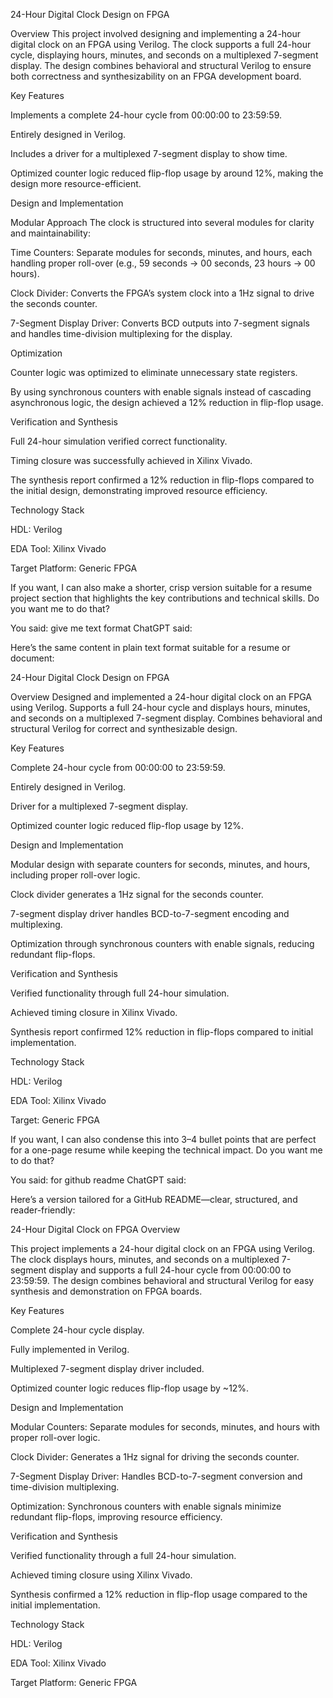24-Hour Digital Clock Design on FPGA

Overview
This project involved designing and implementing a 24-hour digital clock on an FPGA using Verilog. The clock supports a full 24-hour cycle, displaying hours, minutes, and seconds on a multiplexed 7-segment display. The design combines behavioral and structural Verilog to ensure both correctness and synthesizability on an FPGA development board.

Key Features

Implements a complete 24-hour cycle from 00:00:00 to 23:59:59.

Entirely designed in Verilog.

Includes a driver for a multiplexed 7-segment display to show time.

Optimized counter logic reduced flip-flop usage by around 12%, making the design more resource-efficient.

Design and Implementation

Modular Approach
The clock is structured into several modules for clarity and maintainability:

Time Counters: Separate modules for seconds, minutes, and hours, each handling proper roll-over (e.g., 59 seconds → 00 seconds, 23 hours → 00 hours).

Clock Divider: Converts the FPGA’s system clock into a 1Hz signal to drive the seconds counter.

7-Segment Display Driver: Converts BCD outputs into 7-segment signals and handles time-division multiplexing for the display.

Optimization

Counter logic was optimized to eliminate unnecessary state registers.

By using synchronous counters with enable signals instead of cascading asynchronous logic, the design achieved a 12% reduction in flip-flop usage.

Verification and Synthesis

Full 24-hour simulation verified correct functionality.

Timing closure was successfully achieved in Xilinx Vivado.

The synthesis report confirmed a 12% reduction in flip-flops compared to the initial design, demonstrating improved resource efficiency.

Technology Stack

HDL: Verilog

EDA Tool: Xilinx Vivado

Target Platform: Generic FPGA

If you want, I can also make a shorter, crisp version suitable for a resume project section that highlights the key contributions and technical skills. Do you want me to do that?

You said:
give me text format
ChatGPT said:

Here’s the same content in plain text format suitable for a resume or document:

24-Hour Digital Clock Design on FPGA

Overview
Designed and implemented a 24-hour digital clock on an FPGA using Verilog. Supports a full 24-hour cycle and displays hours, minutes, and seconds on a multiplexed 7-segment display. Combines behavioral and structural Verilog for correct and synthesizable design.

Key Features

Complete 24-hour cycle from 00:00:00 to 23:59:59.

Entirely designed in Verilog.

Driver for a multiplexed 7-segment display.

Optimized counter logic reduced flip-flop usage by 12%.

Design and Implementation

Modular design with separate counters for seconds, minutes, and hours, including proper roll-over logic.

Clock divider generates a 1Hz signal for the seconds counter.

7-segment display driver handles BCD-to-7-segment encoding and multiplexing.

Optimization through synchronous counters with enable signals, reducing redundant flip-flops.

Verification and Synthesis

Verified functionality through full 24-hour simulation.

Achieved timing closure in Xilinx Vivado.

Synthesis report confirmed 12% reduction in flip-flops compared to initial implementation.

Technology Stack

HDL: Verilog

EDA Tool: Xilinx Vivado

Target: Generic FPGA

If you want, I can also condense this into 3–4 bullet points that are perfect for a one-page resume while keeping the technical impact. Do you want me to do that?

You said:
for github readme
ChatGPT said:

Here’s a version tailored for a GitHub README—clear, structured, and reader-friendly:

24-Hour Digital Clock on FPGA
Overview

This project implements a 24-hour digital clock on an FPGA using Verilog. The clock displays hours, minutes, and seconds on a multiplexed 7-segment display and supports a full 24-hour cycle from 00:00:00 to 23:59:59. The design combines behavioral and structural Verilog for easy synthesis and demonstration on FPGA boards.

Key Features

Complete 24-hour cycle display.

Fully implemented in Verilog.

Multiplexed 7-segment display driver included.

Optimized counter logic reduces flip-flop usage by ~12%.

Design and Implementation

Modular Counters: Separate modules for seconds, minutes, and hours with proper roll-over logic.

Clock Divider: Generates a 1Hz signal for driving the seconds counter.

7-Segment Display Driver: Handles BCD-to-7-segment conversion and time-division multiplexing.

Optimization: Synchronous counters with enable signals minimize redundant flip-flops, improving resource efficiency.

Verification and Synthesis

Verified functionality through a full 24-hour simulation.

Achieved timing closure using Xilinx Vivado.

Synthesis confirmed a 12% reduction in flip-flop usage compared to the initial implementation.

Technology Stack

HDL: Verilog

EDA Tool: Xilinx Vivado

Target Platform: Generic FPGA
